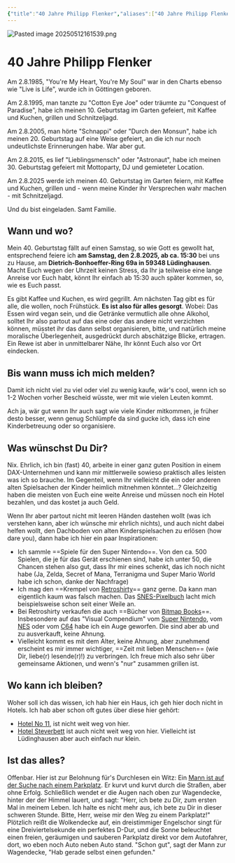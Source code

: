 ```yaml
---
{"title":"40 Jahre Philipp Flenker","aliases":["40 Jahre Philipp Flenker"],"tags":["dgstandalone"],"dg-home":false,"dg-pinned":false,"dg-home-link":false,"dg-permalink":"geburtstag2025","eleventyExcludeFromCollections":true,"dg-publish":true,"created-date":"2025-05-12T16:13:53","updated-date":"2025-05-12T19:30:11","linter-yaml-title-alias":"40 Jahre Philipp Flenker","hide-layout-header-title":true,"dg-path":"202512-051613-68.md","permalink":"/geburtstag2025/","dgPassFrontmatter":true}
---
```


![Pasted image 20250512161539.png](/img/user/attachments/Pasted%20image%2020250512161539.png)

# 40 Jahre Philipp Flenker

Am 2.8.1985, "You're My Heart, You're My Soul" war in den Charts ebenso wie "Live is Life", wurde ich in Göttingen geboren.

Am 2.8.1995, man tanzte zu "Cotton Eye Joe" oder träumte zu "Conquest of Paradise",  habe ich meinen 10. Geburtstag im Garten gefeiert, mit Kaffee und Kuchen, grillen und Schnitzeljagd.

Am 2.8.2005, man hörte "Schnappi" oder "Durch den Monsun", habe ich meinen 20. Geburtstag auf eine Weise gefeiert, an die ich nur noch undeutlichste Erinnerungen habe. War aber gut.

Am 2.8.2015, es lief "Lieblingsmensch" oder "Astronaut", habe ich meinen 30. Geburtstag gefeiert mit Mottoparty, DJ und gemieteter Location.

Am 2.8.2025 werde ich meinen 40. Geburtstag im Garten feiern, mit Kaffee und Kuchen, grillen und - wenn meine Kinder ihr Versprechen wahr machen - mit Schnitzeljagd.

Und du bist eingeladen. Samt Familie. 

## Wann und wo?

Mein 40. Geburtstag fällt auf einen Samstag, so wie Gott es gewollt hat, entsprechend feiere ich **am Samstag, den 2.8.2025, ab ca. 15:30** bei uns zu Hause, am **Dietrich-Bonhoeffer-Ring 69a in 59348 Lüdinghausen**. Macht Euch wegen der Uhrzeit keinen Stress, da Ihr ja teilweise eine lange Anreise vor Euch habt, könnt Ihr einfach ab 15:30 auch später kommen, so, wie es Euch passt.

Es gibt Kaffee und Kuchen, es wird gegrillt. Am nächsten Tag gibt es für alle, die wollen, noch Frühstück. **Es ist also für alles gesorgt**. Wobei: Das Essen wird vegan sein, und die Getränke vermutlich alle ohne Alkohol, solltet Ihr also partout auf das eine oder das andere nicht verzichten können, müsstet ihr das dann selbst organisieren, bitte, und natürlich meine moralische Überlegenheit, ausgedrückt durch abschätzige Blicke, ertragen. Ein Rewe ist aber in unmittelbarer Nähe, Ihr könnt Euch also vor Ort eindecken.

## Bis wann muss ich mich melden?

Damit ich nicht viel zu viel oder viel zu wenig kaufe, wär's cool, wenn ich so 1-2 Wochen vorher Bescheid wüsste, wer mit wie vielen Leuten kommt.

Ach ja, wär gut wenn Ihr auch sagt wie viele Kinder mitkommen, je früher desto besser, wenn genug Schlümpfe da sind gucke ich, dass ich eine Kinderbetreuung oder so organisiere.

## Was wünschst Du Dir?
Nix. Ehrlich, ich bin (fast) 40, arbeite in einer ganz guten Position in einem DAX-Unternehmen und kann mir mittlerweile sowieso praktisch alles leisten was ich so brauche. Im Gegenteil, wenn Ihr vielleicht die ein oder anderen alten Spielsachen der Kinder heimlich mitnehmen könntet…? Gleichzeitig haben die meisten von Euch eine weite Anreise und müssen noch ein Hotel bezahlen, und das kostet ja auch Geld.

Wenn Ihr aber partout nicht mit leeren Händen dastehen wollt (was ich verstehen kann, aber ich wünsche mir ehrlich nichts), und auch nicht dabei helfen wollt, den Dachboden von alten Kinderspielsachen zu erlösen (how dare you), dann habe ich hier ein paar Inspirationen:

- Ich sammle ==Spiele für den Super Nintendo==. Von den ca. 500 Spielen, die je für das Gerät erschienen sind, habe ich unter 50, die Chancen stehen also gut, dass Ihr mir eines schenkt, das ich noch nicht habe (Ja, Zelda, Secret of Mana, Terranigma und Super Mario World habe ich schon, danke der Nachfrage)
- Ich mag den ==Krempel von [Retroshirty](https://retroshirty.com/)== ganz gerne. Da kann man eigentlich kaum was falsch machen. Das [SNES-Pixelbuch](https://retroshirty.com/products/the-snes-pixel-book-versandkostenfrei?_pos=1&_sid=edbea8703&_ss=r) lacht mich beispielsweise schon seit einer Weile an.
- Bei Retroshirty verkaufen die auch ==Bücher von [Bitmap Books](https://www.bitmapbooks.com/)==. Insbesondere auf das "Visual Compendium" vom [Super Nintendo](https://www.bitmapbooks.com/products/snes-superfamicom-a-visual-compendium), vom [NES](https://www.bitmapbooks.com/products/nes-famicom-a-visual-compendium) oder vom [C64](https://www.bitmapbooks.com/products/commodore-64-a-visual-compendium-expanded-edition) habe ich ein Auge geworfen. Die sind aber ab und zu ausverkauft, keine Ahnung.
- Vielleicht kommt es mit dem Alter, keine Ahnung, aber zunehmend erscheint es mir immer wichtiger, ==Zeit mit lieben Menschen== (wie Dir, liebe(r) lesende(r)!) zu verbringen. Ich freue mich also sehr über gemeinsame Aktionen, und wenn's "nur" zusammen grillen ist.

## Wo kann ich bleiben?
Woher soll ich das wissen, ich hab hier ein Haus, ich geh hier doch nicht in Hotels. Ich hab aber schon oft gutes über diese hier gehört:
- [Hotel No 11](https://www.no11hotel.de/), ist nicht weit weg von hier.
- [Hotel Steverbett](https://www.steverbett.de/) ist auch nicht weit weg von hier. Vielleicht ist Lüdinghausen aber auch einfach nur klein.

## Ist das alles?
Offenbar. Hier ist zur Belohnung für's Durchlesen ein Witz:
Ein [Mann ist auf der Suche nach einem Parkplatz](https://youtu.be/40hQeVlkpRI?si=RBIuw3YNsnMufN9E). Er kurvt und kurvt durch die Straßen, aber ohne Erfolg. Schließlich wendet er die Augen nach oben zur Wagendecke, hinter der der Himmel lauert, und sagt: "Herr, ich bete zu Dir, zum ersten Mal in meinem Leben. Ich halte es nicht mehr aus, ich bete zu Dir in dieser schweren Stunde. Bitte, Herr, weise mir den Weg zu einem Parkplatz!" Plötzlich reißt die Wolkendecke auf, ein dreistimmiger Engelschor singt für eine Dreiviertelsekunde ein perfektes D-Dur, und die Sonne beleuchtet einen freien, geräumigen und sauberen Parkplatz direkt vor dem Autofahrer, dort, wo eben noch Auto neben Auto stand. "Schon gut", sagt der Mann zur Wagendecke, "Hab gerade selbst einen gefunden."
